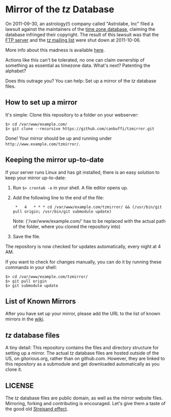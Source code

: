 Mirror of the *tz* Database
===============================================

On 2011-09-30, an astrology(!) company called "Astrolabe, Inc" filed a lawsuit against the maintainers of the [time zone database](http://www.twinsun.com/tz/tz-link.htm), claiming the database infringed their copyright. The result of this lawsuit was that the [FTP server](ftp://elsie.nci.nih.gov/pub) and the [*tz* mailing list](http://news.gmane.org/gmane.comp.time.tz) were shut down at 2011-10-06.

More info about this madness is available [here](http://www.thedailyparker.com/CommentView,guid,c5f28bae-4b9c-41ea-b7b7-8891ad63c938.aspx "The Daily Parker - Time zone database shut down").

Actions like this can't be tolerated, no one can claim ownership of something as essential as timezone data. What's next? Patenting the alphabet?

Does this outrage you? You can help: Set up a mirror of the *tz* database files.

## How to set up a mirror ##

It's simple: Clone this repository to a folder on your webserver:

	$> cd /var/www/example.com/
	$> git clone --recursive https://github.com/canbuffi/tzmirror.git

Done! Your mirror should be up and running under `http://www.example.com/tzmirror/`.

## Keeping the mirror up-to-date

If your server runs Linux and has git installed, there is an easy solution to keep your mirror up-to-date:

1. Run `$> crontab -e` in your shell. A file editor opens up.
2. Add the following line to the end of the file:

		*	4	* * * cd /var/www/example.com/tzmirror/ && (/usr/bin/git pull origin; /usr/bin/git submodule update)

	Note: ('/var/www/example.com/' has to be replaced with the actual path of the folder, where you cloned the repository into)

3. Save the file.

The repository is now checked for updates automatically, every night at 4 AM.

If you want to check for changes manually, you can do it by running these commands in your shell:

	$> cd /var/www/example.com/tzmirror/
	$> git pull origin
	$> git submodule update

## List of Known Mirrors

After you have set up your mirror, please add the URL to the list of known mirrors in the [wiki](https://github.com/canbuffi/tzmirror/wiki).

## *tz* database files

A tiny detail: This repository contains the files and directory structure for setting up a mirror. The actual *tz* database files are hosted outside of the US, on gitorious.org, rather than on github.com. However, they are linked to this repository as a submodule and get downloaded automatically as you clone it.

## LICENSE

The *tz* database files are public domain, as well as the mirror website files. Mirroring, forking and contributing is encouraged. Let's give them a taste of the good old [Streisand effect](http://en.wikipedia.org/wiki/Streisand_effect "Streisand effect - Wikipedia, the free encyclopedia").

